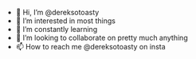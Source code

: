 - 👋 Hi, I’m @dereksotoasty
- 👀 I’m interested in most things
- 🌱 I’m constantly learning 
- 💞️ I’m looking to collaborate on pretty much anything
- 📫 How to reach me @dereksotoasty on insta

<!---
dereksotoasty/dereksotoasty is a ✨ special ✨ repository because its `README.md` (this file) appears on your GitHub profile.
You can click the Preview link to take a look at your changes.
--->
